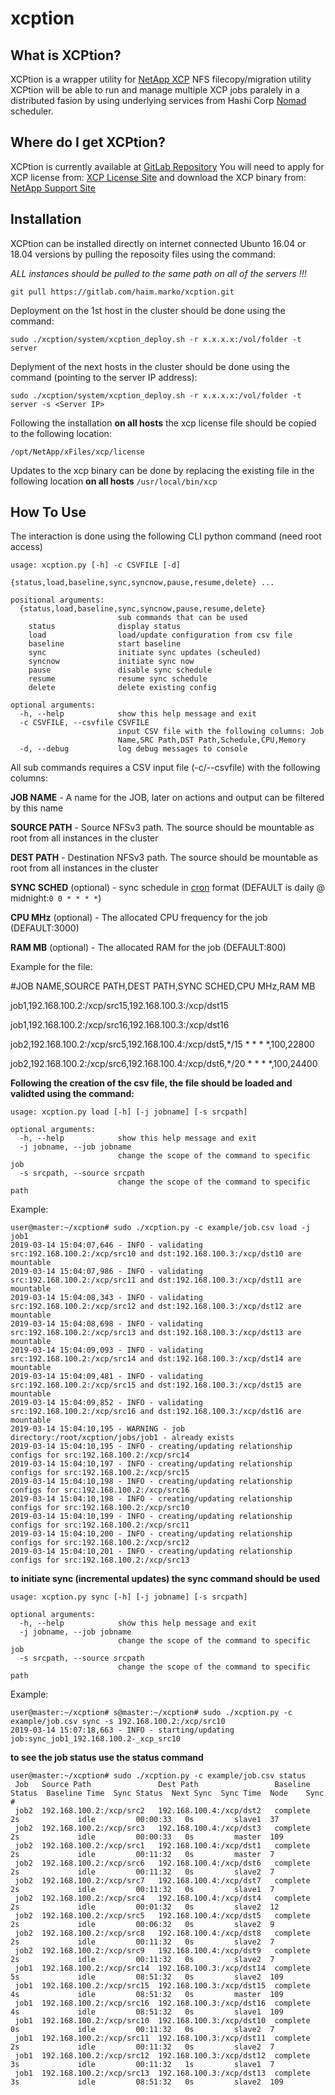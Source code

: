 # xcption

## What is XCPtion?

XCPtion is a wrapper utility for [NetApp XCP](https://xcp.netapp.com/) NFS filecopy/migration utility
XCPtion will be able to run and manage multiple XCP jobs paralely in a distributed fasion by using underlying services from Hashi Corp [Nomad](https://www.nomadproject.io/) scheduler.

## Where do I get XCPtion?

XCPtion is currently available at [GitLab Repository](https://gitlab.com/haim.marko/xcption)
You will need to apply for XCP license from: [XCP License Site](https://xcp.netapp.com/) and download the XCP binary from: [NetApp Support Site](https://mysupport.netapp.com/tools/info/ECMLP2357425I.html?productID=62115&pcfContentID=ECMLP2357425)

## Installation

XCPtion can be installed directly on internet connected Ubunto 16.04 or 18.04 versions by pulling the reposoity files using the command:

*ALL instances should be pulled to the same path on all of the servers !!!*

`git pull https://gitlab.com/haim.marko/xcption.git`

Deployment on the 1st host in the cluster should be done using the command:

`sudo ./xcption/system/xcption_deploy.sh -r x.x.x.x:/vol/folder -t server`

Deplyment of the next hosts in the cluster should be done using the command (pointing to the server IP address):

`sudo ./xcption/system/xcption_deploy.sh -r x.x.x.x:/vol/folder -t server -s <Server IP>`

Following the installation **on all hosts** the xcp license file should be copied to the following location:

`/opt/NetApp/xFiles/xcp/license`

Updates to the xcp binary can be done by replacing the existing file in the following location **on all hosts**
`/usr/local/bin/xcp`


## How To Use

The interaction is done using the following CLI python command (need root access)

```
usage: xcption.py [-h] -c CSVFILE [-d]
                  {status,load,baseline,sync,syncnow,pause,resume,delete} ...

positional arguments:
  {status,load,baseline,sync,syncnow,pause,resume,delete}
                        sub commands that can be used
    status              display status
    load                load/update configuration from csv file
    baseline            start baseline
    sync                initiate sync updates (scheuled)
    syncnow             initiate sync now
    pause               disable sync schedule
    resume              resume sync schedule
    delete              delete existing config

optional arguments:
  -h, --help            show this help message and exit
  -c CSVFILE, --csvfile CSVFILE
                        input CSV file with the following columns: Job
                        Name,SRC Path,DST Path,Schedule,CPU,Memory
  -d, --debug           log debug messages to console

```

All sub commands requires a CSV input file (-c/--csvfile) with the following columns: 

**JOB NAME** - A name for the JOB, later on actions and output can be filtered by this name

**SOURCE PATH** - Source NFSv3 path. The source should be mountable as root from all instances in the cluster 

**DEST PATH** - Destination NFSv3 path. The source should be mountable as root from all instances in the cluster 

**SYNC SCHED** (optional) - sync schedule in [cron](http://www.nncron.ru/help/EN/working/cron-format.htm) format (DEFAULT is daily @ midnight:`0 0 * * * *`)

**CPU MHz** (optional) - The allocated CPU frequency for the job (DEFAULT:3000)

**RAM MB** (optional) - The allocated RAM for the job (DEFAULT:800)


Example for the file:

#JOB NAME,SOURCE PATH,DEST PATH,SYNC SCHED,CPU MHz,RAM MB

job1,192.168.100.2:/xcp/src15,192.168.100.3:/xcp/dst15

job1,192.168.100.2:/xcp/src16,192.168.100.3:/xcp/dst16

job2,192.168.100.2:/xcp/src5,192.168.100.4:/xcp/dst5,*/15 * * * *,100,22800

job2,192.168.100.2:/xcp/src6,192.168.100.4:/xcp/dst6,*/20 * * * *,100,24400


**Following the creation of the csv file, the file should be loaded and validted using the command:**

```
usage: xcption.py load [-h] [-j jobname] [-s srcpath]

optional arguments:
  -h, --help            show this help message and exit
  -j jobname, --job jobname
                        change the scope of the command to specific job
  -s srcpath, --source srcpath
                        change the scope of the command to specific path
```


Example:
```
user@master:~/xcption# sudo ./xcption.py -c example/job.csv load -j job1
2019-03-14 15:04:07,646 - INFO - validating src:192.168.100.2:/xcp/src10 and dst:192.168.100.3:/xcp/dst10 are mountable
2019-03-14 15:04:07,986 - INFO - validating src:192.168.100.2:/xcp/src11 and dst:192.168.100.3:/xcp/dst11 are mountable
2019-03-14 15:04:08,343 - INFO - validating src:192.168.100.2:/xcp/src12 and dst:192.168.100.3:/xcp/dst12 are mountable
2019-03-14 15:04:08,698 - INFO - validating src:192.168.100.2:/xcp/src13 and dst:192.168.100.3:/xcp/dst13 are mountable
2019-03-14 15:04:09,093 - INFO - validating src:192.168.100.2:/xcp/src14 and dst:192.168.100.3:/xcp/dst14 are mountable
2019-03-14 15:04:09,481 - INFO - validating src:192.168.100.2:/xcp/src15 and dst:192.168.100.3:/xcp/dst15 are mountable
2019-03-14 15:04:09,852 - INFO - validating src:192.168.100.2:/xcp/src16 and dst:192.168.100.3:/xcp/dst16 are mountable
2019-03-14 15:04:10,195 - WARNING - job directory:/root/xcption/jobs/job1 - already exists
2019-03-14 15:04:10,195 - INFO - creating/updating relationship configs for src:192.168.100.2:/xcp/src14
2019-03-14 15:04:10,197 - INFO - creating/updating relationship configs for src:192.168.100.2:/xcp/src15
2019-03-14 15:04:10,198 - INFO - creating/updating relationship configs for src:192.168.100.2:/xcp/src16
2019-03-14 15:04:10,198 - INFO - creating/updating relationship configs for src:192.168.100.2:/xcp/src10
2019-03-14 15:04:10,199 - INFO - creating/updating relationship configs for src:192.168.100.2:/xcp/src11
2019-03-14 15:04:10,200 - INFO - creating/updating relationship configs for src:192.168.100.2:/xcp/src12
2019-03-14 15:04:10,201 - INFO - creating/updating relationship configs for src:192.168.100.2:/xcp/src13
```


**to initiate sync (incremental updates) the sync command should be used**

```
usage: xcption.py sync [-h] [-j jobname] [-s srcpath]

optional arguments:
  -h, --help            show this help message and exit
  -j jobname, --job jobname
                        change the scope of the command to specific job
  -s srcpath, --source srcpath
                        change the scope of the command to specific path
```


Example:
```
user@master:~/xcption# s@master:~/xcption# sudo ./xcption.py -c example/job.csv sync -s 192.168.100.2:/xcp/src10
2019-03-14 15:07:18,663 - INFO - starting/updating job:sync_job1_192.168.100.2-_xcp_src10
```

**to see the job status use the status command**

```
user@master:~/xcption# sudo ./xcption.py -c example/job.csv status
 Job   Source Path               Dest Path                 Baseline Status  Baseline Time  Sync Status  Next Sync  Sync Time  Node    Sync #
 job2  192.168.100.2:/xcp/src2   192.168.100.4:/xcp/dst2   complete         2s             idle         00:00:33   0s         slave1  37
 job2  192.168.100.2:/xcp/src3   192.168.100.4:/xcp/dst3   complete         2s             idle         00:00:33   0s         master  109
 job2  192.168.100.2:/xcp/src1   192.168.100.4:/xcp/dst1   complete         2s             idle         00:11:32   0s         master  7
 job2  192.168.100.2:/xcp/src6   192.168.100.4:/xcp/dst6   complete         2s             idle         00:11:32   0s         slave2  7
 job2  192.168.100.2:/xcp/src7   192.168.100.4:/xcp/dst7   complete         2s             idle         00:11:32   0s         slave1  7
 job2  192.168.100.2:/xcp/src4   192.168.100.4:/xcp/dst4   complete         2s             idle         00:01:32   0s         slave2  12
 job2  192.168.100.2:/xcp/src5   192.168.100.4:/xcp/dst5   complete         2s             idle         00:06:32   0s         slave2  9
 job2  192.168.100.2:/xcp/src8   192.168.100.4:/xcp/dst8   complete         2s             idle         00:11:32   0s         slave2  7
 job2  192.168.100.2:/xcp/src9   192.168.100.4:/xcp/dst9   complete         2s             idle         00:11:32   0s         slave2  7
 job1  192.168.100.2:/xcp/src14  192.168.100.3:/xcp/dst14  complete         5s             idle         08:51:32   0s         slave2  109
 job1  192.168.100.2:/xcp/src15  192.168.100.3:/xcp/dst15  complete         4s             idle         08:51:32   0s         master  109
 job1  192.168.100.2:/xcp/src16  192.168.100.3:/xcp/dst16  complete         4s             idle         08:51:32   0s         slave1  109
 job1  192.168.100.2:/xcp/src10  192.168.100.3:/xcp/dst10  complete         0s             idle         00:11:32   0s         slave2  7
 job1  192.168.100.2:/xcp/src11  192.168.100.3:/xcp/dst11  complete         2s             idle         00:11:32   0s         slave2  7
 job1  192.168.100.2:/xcp/src12  192.168.100.3:/xcp/dst12  complete         3s             idle         00:11:32   1s         slave1  7
 job1  192.168.100.2:/xcp/src13  192.168.100.3:/xcp/dst13  complete         3s             idle         08:51:32   0s         slave2  109
```




